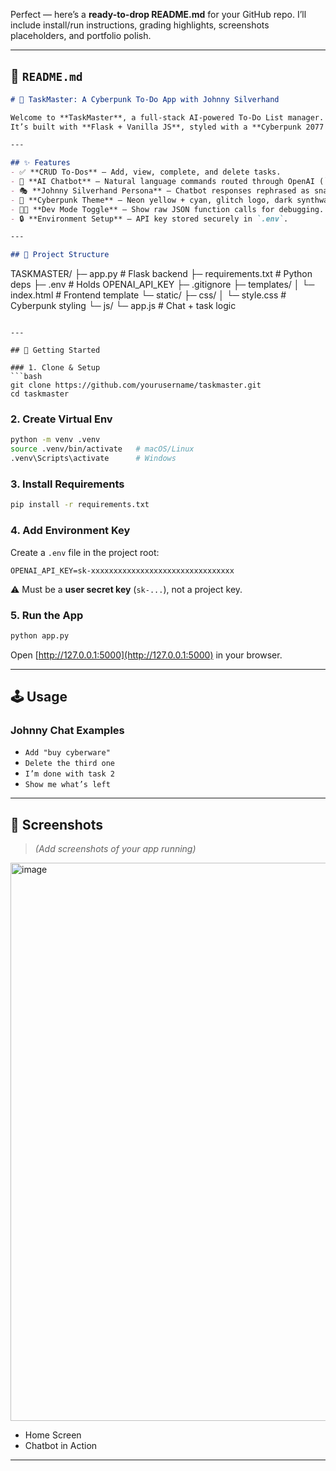 Perfect — here’s a **ready-to-drop README.md** for your GitHub repo.
I’ll include install/run instructions, grading highlights, screenshots placeholders, and portfolio polish.

---

## 📄 `README.md`

```markdown
# 🦾 TaskMaster: A Cyberpunk To-Do App with Johnny Silverhand

Welcome to **TaskMaster**, a full-stack AI-powered To-Do List manager.  
It’s built with **Flask + Vanilla JS**, styled with a **Cyberpunk 2077 aesthetic**, and features a chatbot powered by **OpenAI** — voiced in the persona of *Johnny Silverhand*.

---

## ✨ Features
- ✅ **CRUD To-Dos** — Add, view, complete, and delete tasks.
- 🤖 **AI Chatbot** — Natural language commands routed through OpenAI (`/api/ai`).
- 🎭 **Johnny Silverhand Persona** — Chatbot responses rephrased as snarky Silverhand quips.
- 🎨 **Cyberpunk Theme** — Neon yellow + cyan, glitch logo, dark synthwave UI.
- 🧑‍💻 **Dev Mode Toggle** — Show raw JSON function calls for debugging.
- 🔒 **Environment Setup** — API key stored securely in `.env`.

---

## 📂 Project Structure
```

TASKMASTER/
├─ app.py                # Flask backend
├─ requirements.txt      # Python deps
├─ .env                  # Holds OPENAI\_API\_KEY
├─ .gitignore
├─ templates/
│  └─ index.html         # Frontend template
└─ static/
├─ css/
│  └─ style.css       # Cyberpunk styling
└─ js/
└─ app.js          # Chat + task logic

````

---

## 🚀 Getting Started

### 1. Clone & Setup
```bash
git clone https://github.com/yourusername/taskmaster.git
cd taskmaster
````

### 2. Create Virtual Env

```bash
python -m venv .venv
source .venv/bin/activate   # macOS/Linux
.venv\Scripts\activate      # Windows
```

### 3. Install Requirements

```bash
pip install -r requirements.txt
```

### 4. Add Environment Key

Create a `.env` file in the project root:

```
OPENAI_API_KEY=sk-xxxxxxxxxxxxxxxxxxxxxxxxxxxxxxxx
```

⚠️ Must be a **user secret key** (`sk-...`), not a project key.

### 5. Run the App

```bash
python app.py
```

Open [http://127.0.0.1:5000](http://127.0.0.1:5000) in your browser.

---

## 🕹️ Usage

### Johnny Chat Examples

* `Add "buy cyberware"`
* `Delete the third one`
* `I’m done with task 2`
* `Show me what’s left`

---

## 📸 Screenshots

> *(Add screenshots of your app running)*
<img width="1055" height="893" alt="image" src="https://github.com/user-attachments/assets/01f3c8e5-76ca-4cb7-bbad-b36be0cfa6cd" />

* Home Screen
* Chatbot in Action


---

